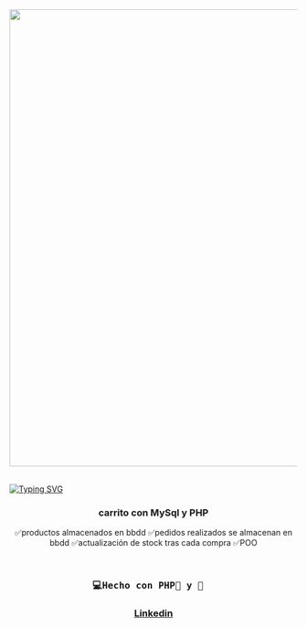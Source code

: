 <div id="header" align="center">
   <img src="loginVideo.gif" width="800"/>
</div>
<br> 

<a href="https://git.io/typing-svg"><img src="https://readme-typing-svg.demolab.com?font=Fira+Code&weight=600&size=30&duration=4000&pause=500&color=F75EAC&width=435&lines=%F0%9F%92%BBCarrito+MySql+POO" alt="Typing SVG" /></a>
 

<div id="badge" align="center">

    
<div/> 
 
### carrito con MySql y PHP
✅productos almacenados en bbdd
✅pedidos realizados se almacenan en bbdd
✅actualización de stock tras cada compra
✅POO

 
</br>

  <h3  align="center">
    <pre>💻Hecho con PHP🐘 y 💝  </pre> 
  <h3/>

  <a href="https://www.linkedin.com/in/emmily-santos-a6851327b?utm_source=share&utm_campaign=share_via&utm_content=profile&utm_medium=android_app">Linkedin</a>
